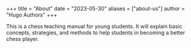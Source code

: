 +++
title = "About"
date = "2023-05-30"
aliases = ["about-us"]
author = "Hugo Authors"
+++

This is a chess teaching manual for young students. It will explain basic concepts, strategies, and methods to help students in becoming
a better chess player. 
